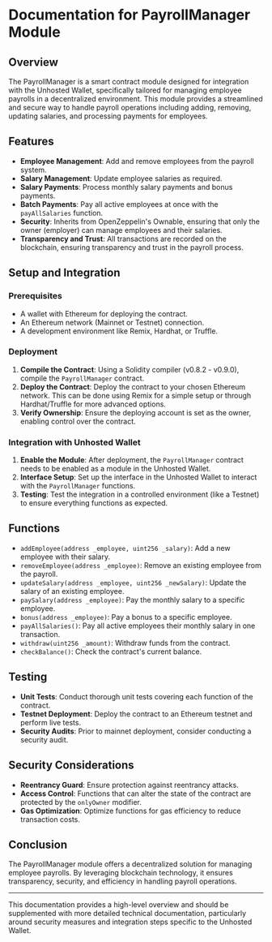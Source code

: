 # Documentation for PayrollManager Module

## Overview

The PayrollManager is a smart contract module designed for integration with the Unhosted Wallet, specifically tailored for managing employee payrolls in a decentralized environment. This module provides a streamlined and secure way to handle payroll operations including adding, removing, updating salaries, and processing payments for employees.

## Features

- **Employee Management**: Add and remove employees from the payroll system.
- **Salary Management**: Update employee salaries as required.
- **Salary Payments**: Process monthly salary payments and bonus payments.
- **Batch Payments**: Pay all active employees at once with the `payAllSalaries` function.
- **Security**: Inherits from OpenZeppelin's Ownable, ensuring that only the owner (employer) can manage employees and their salaries.
- **Transparency and Trust**: All transactions are recorded on the blockchain, ensuring transparency and trust in the payroll process.

## Setup and Integration

### Prerequisites

- A wallet with Ethereum for deploying the contract.
- An Ethereum network (Mainnet or Testnet) connection.
- A development environment like Remix, Hardhat, or Truffle.

### Deployment

1. **Compile the Contract**: Using a Solidity compiler (v0.8.2 - v0.9.0), compile the `PayrollManager` contract.
2. **Deploy the Contract**: Deploy the contract to your chosen Ethereum network. This can be done using Remix for a simple setup or through Hardhat/Truffle for more advanced options.
3. **Verify Ownership**: Ensure the deploying account is set as the owner, enabling control over the contract.

### Integration with Unhosted Wallet

1. **Enable the Module**: After deployment, the `PayrollManager` contract needs to be enabled as a module in the Unhosted Wallet.
2. **Interface Setup**: Set up the interface in the Unhosted Wallet to interact with the `PayrollManager` functions.
3. **Testing**: Test the integration in a controlled environment (like a Testnet) to ensure everything functions as expected.

## Functions

- `addEmployee(address _employee, uint256 _salary)`: Add a new employee with their salary.
- `removeEmployee(address _employee)`: Remove an existing employee from the payroll.
- `updateSalary(address _employee, uint256 _newSalary)`: Update the salary of an existing employee.
- `paySalary(address _employee)`: Pay the monthly salary to a specific employee.
- `bonus(address _employee)`: Pay a bonus to a specific employee.
- `payAllSalaries()`: Pay all active employees their monthly salary in one transaction.
- `withdraw(uint256 _amount)`: Withdraw funds from the contract.
- `checkBalance()`: Check the contract's current balance.

## Testing

- **Unit Tests**: Conduct thorough unit tests covering each function of the contract.
- **Testnet Deployment**: Deploy the contract to an Ethereum testnet and perform live tests.
- **Security Audits**: Prior to mainnet deployment, consider conducting a security audit.

## Security Considerations

- **Reentrancy Guard**: Ensure protection against reentrancy attacks.
- **Access Control**: Functions that can alter the state of the contract are protected by the `onlyOwner` modifier.
- **Gas Optimization**: Optimize functions for gas efficiency to reduce transaction costs.

## Conclusion

The PayrollManager module offers a decentralized solution for managing employee payrolls. By leveraging blockchain technology, it ensures transparency, security, and efficiency in handling payroll operations.

---

This documentation provides a high-level overview and should be supplemented with more detailed technical documentation, particularly around security measures and integration steps specific to the Unhosted Wallet.
